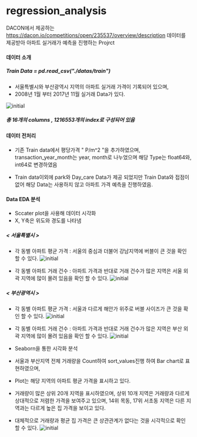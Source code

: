 # regression_analysis
DACON에서 제공하는 https://dacon.io/competitions/open/235537/overview/description
데이터를 제공받아 아파트 실거래가 예측을 진행하는 Projrct

#### 데이터 소개
##### Train Data = pd.read_csv("./datas/train")
- 서울특별시와 부산광역시 지역의 아파트 실거래 가격이 기록되어 있으며,
- 2008년 1월 부터 2017년 11월 실거래 Data가 있다.

![initial](https://user-images.githubusercontent.com/80030759/119254425-34a9fc80-bbf1-11eb-85a9-3f89c487ec0c.png)

##### 총 16개의 columns , 1216553개의 index로 구성되어 있음

#### 데이터 전처리

- 기존 Train data에서 평당가격 " P/m^2 "을 추가하였으며, transaction_year_month는 year, month로 나누었으며 해당  Type는 float64와, int64로 변경하였음

- Train data이외에 park와 Day_care Data가 제공 되었지만 Train Data와 접점이 없어 해당 Data는 사용하지 않고 아파트 가격 예측을 진행하였음.

#### Data EDA 분석

- Sccater plot을 사용해 데이터 시각화
- X, Y축은 위도와 경도를 나타냄


##### < 서울특별시 >
- 각 동별 아파트 평균 가격 : 서울의 중심과 더불어 강남지역에 버블이 큰 것을 확인 할 수 있다.
![initial](https://user-images.githubusercontent.com/80030759/119254142-b13bdb80-bbef-11eb-9766-15428a37d514.png)

- 각 동별 아파트 거래 건수 : 아파트 가격과 반대로 거래 건수가 많은 지역은 서울 외곽 지역에 많이 몰려 있음을 확인 할 수 있다. 
![initial](https://user-images.githubusercontent.com/80030759/119254169-d0d30400-bbef-11eb-9626-0efa8bf8b57f.png)

##### < 부산광역시 >
- 각 동별 아파트 평균 가격 : 서울과 다르게 해안가 위주로 버블 사이즈가 큰 것을 확인 할 수 있다.
![initial](https://user-images.githubusercontent.com/80030759/119254179-e21c1080-bbef-11eb-952e-86623690d8da.png)

- 각 동별 아파트 거래 건수 : 아파트 가격과 반대로 거래 건수가 많은 지역은 부산 외곽 지역에 많이 몰려 있음을 확인 할 수 있다. 
![initial](https://user-images.githubusercontent.com/80030759/119254192-f102c300-bbef-11eb-98e0-7974f5903242.png)

- Seaborn을 통한 시각화 분석
- 서울과 부산지역 전체 거래량을 Count하여 sort_values진행 하여 Bar chart로 표현하였으며,
- Plot는 해당 지역의 아파트 평균 가격을 표시하고 있다.
- 거래량이 많은 상위 20개 지역을 표시하였으며, 상위 10개 지역은 거래량과 다르게 상대적으로 저렴한 가격을 보여주고 있으며, 14위 목동, 17위 서초동 지역은 다른 지역과는 다르게 높은 집 가격을 보이고 있다.
- 대체적으로 거래량과 평균 집 가격은 큰 상관관계가 없다는 것을 시각적으로 확인 할 수 있다.
![initial](https://user-images.githubusercontent.com/80030759/119255066-aa639780-bbf4-11eb-9798-ae4f3d440091.png)

